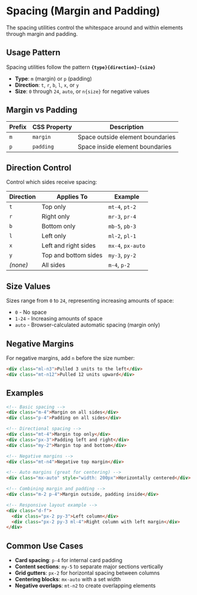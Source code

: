 # Spacing (Margin and Padding)

The spacing utilities control the whitespace around and within elements through margin and padding.

## Usage Pattern

Spacing utilities follow the pattern **`{type}{direction}-{size}`**

- **Type**: `m` (margin) or `p` (padding)
- **Direction**: `t`, `r`, `b`, `l`, `x`, or `y`
- **Size**: `0` through `24`, `auto`, or `n{size}` for negative values

## Margin vs Padding

| Prefix                     | CSS Property | Description                      |
| -------------------------- | ------------ | -------------------------------- |
| <code class="big">m</code> | `margin`     | Space outside element boundaries |
| <code class="big">p</code> | `padding`    | Space inside element boundaries  |

## Direction Control

Control which sides receive spacing:

| Direction                  | Applies To           | Example           |
| -------------------------- | -------------------- | ----------------- |
| <code class="big">t</code> | Top only             | `mt-4`, `pt-2`    |
| <code class="big">r</code> | Right only           | `mr-3`, `pr-4`    |
| <code class="big">b</code> | Bottom only          | `mb-5`, `pb-3`    |
| <code class="big">l</code> | Left only            | `ml-2`, `pl-1`    |
| <code class="big">x</code> | Left and right sides | `mx-4`, `px-auto` |
| <code class="big">y</code> | Top and bottom sides | `my-3`, `py-2`    |
| _(none)_                   | All sides            | `m-4`, `p-2`      |

## Size Values

Sizes range from `0` to `24`, representing increasing amounts of space:

- `0` - No space
- `1-24` - Increasing amounts of space
- `auto` - Browser-calculated automatic spacing (margin only)

## Negative Margins

For negative margins, add `n` before the size number:

```html
<div class="ml-n3">Pulled 3 units to the left</div>
<div class="mt-n12">Pulled 12 units upward</div>
```

## Examples

```html
<!-- Basic spacing -->
<div class="m-4">Margin on all sides</div>
<div class="p-4">Padding on all sides</div>

<!-- Directional spacing -->
<div class="mt-4">Margin top only</div>
<div class="px-3">Padding left and right</div>
<div class="my-2">Margin top and bottom</div>

<!-- Negative margins -->
<div class="mt-n4">Negative top margin</div>

<!-- Auto margins (great for centering) -->
<div class="mx-auto" style="width: 200px">Horizontally centered</div>

<!-- Combining margin and padding -->
<div class="m-2 p-4">Margin outside, padding inside</div>

<!-- Responsive layout example -->
<div class="d-f">
  <div class="px-2 py-3">Left column</div>
  <div class="px-2 py-3 ml-4">Right column with left margin</div>
</div>
```

## Common Use Cases

- **Card spacing**: `p-4` for internal card padding
- **Content sections**: `my-5` to separate major sections vertically
- **Grid gutters**: `px-2` for horizontal spacing between columns
- **Centering blocks**: `mx-auto` with a set width
- **Negative overlaps**: `mt-n2` to create overlapping elements

